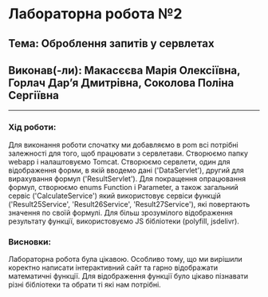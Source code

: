 # Лабораторна робота №2
## Тема: Оброблення запитів у сервлетах
## Виконав(-ли): Макасєєва Марія Олексіївна, Горлач Дарʼя Дмитрівна, Соколова Поліна Сергіївна
---
### **Хід роботи:**
Для виконання роботи спочатку ми добавляємо в pom всі потрібні залежності для того, щоб працювати з сервлетави.
Створюємо папку webapp і налаштовуємо Tomcat. 
Створюємо сервлети, один для відображення форми, в якій вводемо дані ('DataServlet'), другий для вирахування формул ('ResultServlet').
Для покращення опрацювання формул, створюємо enums Function i Parameter, а також загальний сервіс ('CalculateService') який використовує сервіси функцій ('Result25Service', 'Result26Service', 'Result27Service'), які повертають значення по своїй формулі.
Для більш зрозумілого відображення результату функції, використовуємо JS бібліотеки (polyfill, jsdelivr).

### **Висновки:**
Лабораторна робота була цікавою. Особливо тому, що ми вирішили коректно написати інтерактивний сайт та гарно відображати математичні функції. Для відображення функції було цікаво пізнавати різні бібліотеки та обрати ті які нам потрібні. 

```
